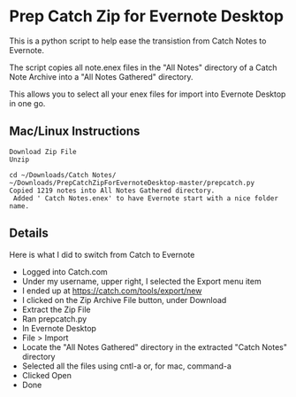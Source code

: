 # Prep Catch Zip for Evernote Desktop

This is a python script to help ease the transistion from Catch Notes to Evernote.

The script copies all note.enex files in the "All Notes" directory of a Catch Note Archive into a "All Notes Gathered" directory.

This allows you to select all your enex files for import into Evernote Desktop in one go. 

## Mac/Linux Instructions

```
Download Zip File
Unzip

cd ~/Downloads/Catch Notes/
~/Downloads/PrepCatchZipForEvernoteDesktop-master/prepcatch.py
Copied 1219 notes into All Notes Gathered directory.
 Added ' Catch Notes.enex' to have Evernote start with a nice folder name.
```

## Details

Here is what I did to switch from Catch to Evernote
 
* Logged into Catch.com
* Under my username, upper right, I selected the Export menu item
* I ended up at https://catch.com/tools/export/new
* I clicked on the Zip Archive File button, under Download
* Extract the Zip File
* Ran prepcatch.py
* In Evernote Desktop
* File > Import
* Locate the "All Notes Gathered" directory in the extracted "Catch Notes" directory
* Selected all the files using cntl-a or, for mac, command-a
* Clicked Open
* Done

